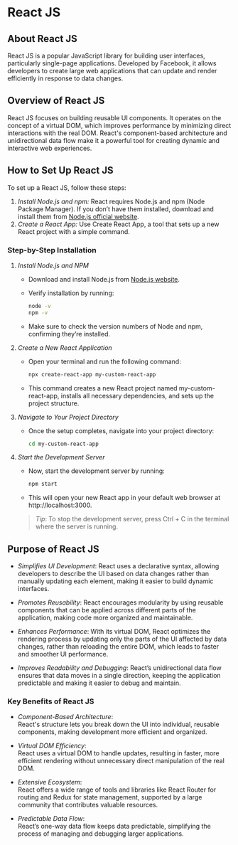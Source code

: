 # React JS

## About React JS
React JS is a popular JavaScript library for building user interfaces, particularly single-page applications. Developed by Facebook, it allows developers to create large web applications that can update and render efficiently in response to data changes.

## Overview of React JS
React JS focuses on building reusable UI components. It operates on the concept of a virtual DOM, which improves performance by minimizing direct interactions with the real DOM. React's component-based architecture and unidirectional data flow make it a powerful tool for creating dynamic and interactive web experiences.

## How to Set Up React JS
To set up a React JS, follow these steps:

1. *Install Node.js and npm:* React requires Node.js and npm (Node Package Manager). If you don’t have them installed, download and install them from [Node.js official website](https://nodejs.org/).
2. *Create a React App:* Use Create React App, a tool that sets up a new React project with a simple command.


### Step-by-Step Installation

1. *Install Node.js and NPM*
   - Download and install Node.js from [Node.js website](https://nodejs.org/).
   - Verify installation by running:
     ```bash
     node -v
     npm -v
     ```

   - Make sure to check the version numbers of Node and npm, confirming they’re installed.
   
2. *Create a New React Application*
   - Open your terminal and run the following command:
     ```bash
     npx create-react-app my-custom-react-app
     ```

   - This command creates a new React project named my-custom-react-app, installs all necessary dependencies, and sets up the project structure.

3. *Navigate to Your Project Directory*
   - Once the setup completes, navigate into your project directory:
     ```bash
     cd my-custom-react-app 
     ```

4. *Start the Development Server*
   - Now, start the development server by running:
     ```bash 
     npm start
     ```

   - This will open your new React app in your default web browser at http://localhost:3000.

   > *Tip*: To stop the development server, press Ctrl + C in the terminal where the server is running.


## Purpose of React JS

- *Simplifies UI Development*: React uses a declarative syntax, allowing developers to describe the UI based on data changes rather than manually updating each element, making it easier to build dynamic interfaces.

- *Promotes Reusability*: React encourages modularity by using reusable components that can be applied across different parts of the application, making code more organized and maintainable.

- *Enhances Performance*: With its virtual DOM, React optimizes the rendering process by updating only the parts of the UI affected by data changes, rather than reloading the entire DOM, which leads to faster and smoother UI performance.

- *Improves Readability and Debugging*: React’s unidirectional data flow ensures that data moves in a single direction, keeping the application predictable and making it easier to debug and maintain.

### Key Benefits of React JS

- *Component-Based Architecture*:  
  React's structure lets you break down the UI into individual, reusable components, making development more efficient and organized.

- *Virtual DOM Efficiency*:  
  React uses a virtual DOM to handle updates, resulting in faster, more efficient rendering without unnecessary direct manipulation of the real DOM.

- *Extensive Ecosystem*:  
  React offers a wide range of tools and libraries like React Router for routing and Redux for state management, supported by a large community that contributes valuable resources.

- *Predictable Data Flow*:  
  React’s one-way data flow keeps data predictable, simplifying the process of managing and debugging larger applications.
